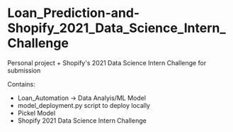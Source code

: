 # Loan_Prediction-and-Shopify_2021_Data_Science_Intern_Challenge
Personal project + Shopify's 2021 Data Science Intern Challenge for submission

Contains: 
* Loan_Automation -> Data Analyis/ML Model 
* model_deployment.py script to deploy locally
* Pickel Model 
* Shopify 2021 Data Science Intern Challenge 
